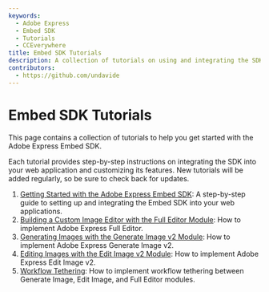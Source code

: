 ```yaml
---
keywords:
  - Adobe Express
  - Embed SDK
  - Tutorials
  - CCEverywhere
title: Embed SDK Tutorials
description: A collection of tutorials on using and integrating the SDK into your web application.
contributors:
  - https://github.com/undavide
---
```


# Embed SDK Tutorials

This page contains a collection of tutorials to help you get started with the Adobe Express Embed SDK.

Each tutorial provides step-by-step instructions on integrating the SDK into your web application and customizing its features. New tutorials will be added regularly, so be sure to check back for updates.

1. [Getting Started with the Adobe Express Embed SDK](./getting-started.md): A step-by-step guide to setting up and integrating the Embed SDK into your web applications.
2. [Building a Custom Image Editor with the Full Editor Module](./full-editor.md): How to implement Adobe Express Full Editor.
3. [Generating Images with the Generate Image v2 Module](./generate-image.md): How to implement Adobe Express Generate Image v2.
4. [Editing Images with the Edit Image v2 Module](./edit-image.md): How to implement Adobe Express Edit Image v2.
5. [Workflow Tethering](./workflow-tethering.md): How to implement workflow tethering between Generate Image, Edit Image, and Full Editor modules.

<!-- This will be a landing page for Tutorials.

This page will contain the tutorials for Adobe Embed.

Sample:

1.  Getting Started with Adobe Express Embed SDK: A step-by-step guide to setting up and integrating the SDK into your web application.
2.  Building a Custom Image Editor with the Full Editor Module: How to implement and customize the Full Editor in your project.
3.  Implementing Quick Actions in Your Web App: Tutorial on adding and configuring Quick Actions to streamline user workflows.
4.  Customizing the Adobe Express Embed SDK UI: Guide to modifying UI elements to match your brand’s design.
5.  Integrating Adobe Express Embed SDK with React: A practical walkthrough on using the SDK with React applications.
6.  Optimizing Performance with Adobe Express Embed SDK: Tips and tricks for improving the performance of your SDK integration.
7.  Handling Errors and Debugging in Adobe Express Embed SDK: A tutorial on managing common errors and debugging issues within your application.
8.  Secure Your Application with Adobe Express Embed SDK: Best practices for implementing security measures in your SDK integration.
9.  Upgrading Your Project to the Latest SDK Version: Step-by-step process for updating your application to the newest SDK release.
10. Integrating Third-Party APIs with Adobe Express Embed SDK: How to combine the SDK with other services and APIs for enhanced functionality.
11.  Creating a Multilingual Application with Adobe Express Embed SDK: Implementing localization and supporting multiple languages using the SDK.
12.  Ensuring Accessibility in Adobe Express Embed SDK: How to make your SDK integration accessible to users with disabilities.
13.  Embedding Adobe Express Tools in a CMS: Tutorial on integrating Adobe Express Embed SDK with a content management system like WordPress. -->
